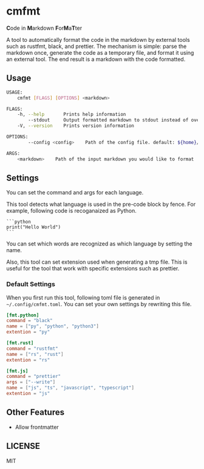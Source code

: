 # cmfmt

**C**ode in **M**arkdown **F**or**M**a**T**ter

A tool to automatically format the code in the markdown by external tools such as rustfmt, black, and prettier. The mechanism is simple: parse the markdown once, generate the code as a temporary file, and format it using an external tool. The end result is a markdown with the code formatted.
## Usage

```bash
USAGE:
    cmfmt [FLAGS] [OPTIONS] <markdown>

FLAGS:
    -h, --help       Prints help information
        --stdout     Output formatted markdown to stdout instead of overwrite the input markdown
    -V, --version    Prints version information

OPTIONS:
        --config <config>    Path of the config file. default: ${home}/.config/cmfmt.toml

ARGS:
    <markdown>    Path of the input markdown you would like to format
```

## Settings

You can set the command and args for each language.

This tool detects what language is used in the pre-code block by fence. For example, following code is recoganaized as Python. 

````
```python
print("Hello World")
```
````

You can set which words are recognized as which language by setting the name.

Also, this tool can set extension used when generating a tmp file. This is useful for the tool that work with specific extensions such as prettier.


### Default Settings

When you first run this tool, following toml file is generated in `~/.config/cmfmt.toml`. You can set your own settings by rewriting this file.

```toml
[fmt.python]
command = "black"
name = ["py", "python", "python3"]
extention = "py"

[fmt.rust]
command = "rustfmt"
name = ["rs", "rust"]
extention = "rs"

[fmt.js]
command = "prettier"
args = ["--write"]
name = ["js", "ts", "javascript", "typescript"]
extention = "js"
```

## Other Features

- Allow frontmatter

## LICENSE

MIT